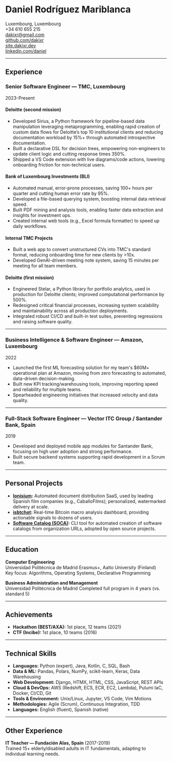 # Daniel Rodríguez Mariblanca

Luxembourg, Luxembourg  
+34 610 655 215  
[dakixr@gmail.com](mailto:dakixr@gmail.com)  
[github.com/dakixr](https://github.com/dakixr)  
[site.dakixr.dev](https://site.dakixr.dev)  
[linkedin.com/daniel](https://www.linkedin.com/in/daniel-rodr%C3%ADguez-mariblanca-00a26a173/)  

---

## Experience

### Senior Software Engineer — TMC, Luxembourg

2023-Present

#### Deloitte (second mission)

- Developed Sirius, a Python framework for pipeline-based data manipulation leveraging metaprogramming, enabling rapid creation of custom data flows for Deloitte’s top 10 institutional clients and reducing documentation workload by 15%+ through automated introspective documentation.
- Built a declarative DSL for decision trees, empowering non-engineers to update client logic and cutting response times 350%.
- Shipped a VS Code extension with live diagrams/code actions, lowering onboarding friction for non-technical users.

#### Bank of Luxembourg Investments (BLI)

- Automated manual, error-prone processes, saving 100+ hours per quarter and cutting human error rate by 95%.
- Developed a file-based querying system, boosting internal data retrieval speed.
- Built PDF mining and analysis tools, enabling faster data extraction and insights for investment ops.
- Created internal web tools (e.g., Excel formula formatter) to speed up daily workflows.

#### Internal TMC Projects

- Built a web app to convert unstructured CVs into TMC's standard format, reducing onboarding time for new clients by >10x.
- Developed GenAI-driven meeting note system, saving 15 minutes per meeting for all team members.

#### Deloitte (first mission)

- Engineered Stelar, a Python library for portfolio analytics, used in production for Deloitte clients; improved computational performance by 500%.
- Redesigned critical financial processes, increasing system scalability and maintainability across all production deployments.
- Integrated robust CI/CD and built-in test suites, preventing regressions and raising software quality.

---

### Business Intelligence & Software Engineer — Amazon, Luxembourg

2022

- Launched the first ML forecasting solution for my team's $60M+ operational plan at Amazon, moving from zero forecasting to automated, data-driven decision-making.
- Built new KPI tracking/warehousing tools, improving reporting speed and reliability for multiple teams.
- Spearheaded engineering initiatives that increased velocity and data quality.

---

### Full-Stack Software Engineer — Vector ITC Group / Santander Bank, Spain

2019

- Developed and deployed mobile app modules for Santander Bank, focusing on high user adoption and strong performance.
- Built secure backend systems supporting rapid development in a Scrum team.

---

## Personal Projects

- **[Ionisium](https://ionisium.es):** Automated document distribution SaaS, used by leading Spanish film companies (e.g., CaballoFilms); personalized, watermarked delivery at scale.
- **[isbtchot](https://isbtchot.dakixr.dev):** Real-time Bitcoin macro analysis dashboard, providing actionable signals to dozens of users.
- **[Software Catalog (SOCA)](https://github.com/oeg-upm/soca):** CLI tool for automated creation of software catalogs from organization URLs, adopted by open source projects.

---

## Education

**Computer Engineering**  
Universidad Politécnica de Madrid
Erasmus+, Aalto University (Finland)  
Key focus: Algorithms, Operating Systems, Declarative Programming  

**Business Administration and Management**  
Universidad Politécnica de Madrid
Completed full program in 4 years (vs. standard 5)  

---

## Achievements

- **Hackathon (BEST/AXA):** 1st place, 12 teams (2021)
- **CTF (Incibe):** 1st place, 10 teams (2016)

---

## **Technical Skills**

* **Languages:** Python (expert), Java, Kotlin, C, SQL, Bash
* **Data & ML:** Pandas, Polars, NumPy, scikit-learn, Keras, Data Warehousing
* **Web Development:** Django, HTMX, HTML, CSS, JavaScript, REST APIs
* **Cloud & DevOps:** AWS (Redshift, ECS, ECR, EC2, Lambda), Pulumi IaC, Docker, CI/CD, Git
* **Tools & Environment:** Unix/Linux, Jupyter, VS Code, Vim Motions
* **Methodologies:** Agile (Scrum), Continuous Integration, TDD
* **Languages:** English (fluent), Spanish (native)

---

## Other Experience

**IT Teacher — Fundación Alas, Spain** (2017-2019)  
Trained 15+ elderly/disabled adults in IT fundamentals, adapting to individual learning needs.
